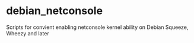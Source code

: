 debian_netconsole
=================

Scripts for convient enabling netconsole kernel ability on Debian Squeeze, Wheezy and later
